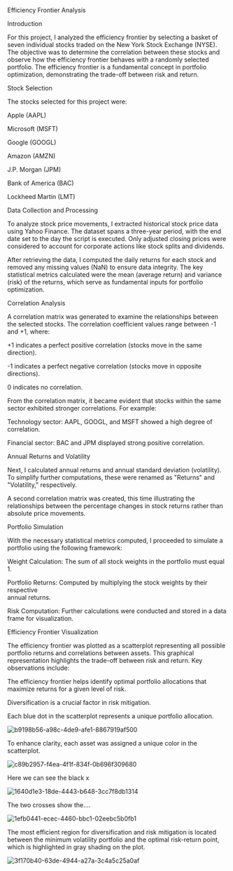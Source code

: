 Efficiency Frontier Analysis


Introduction

For this project, I analyzed the efficiency frontier by selecting a basket of seven individual stocks traded on the New York Stock Exchange (NYSE). The objective was to determine the correlation between these stocks and observe how the efficiency frontier behaves with a randomly selected portfolio. The efficiency frontier is a fundamental concept in portfolio optimization, demonstrating the trade-off between risk and return.


Stock Selection

The stocks selected for this project were:

Apple (AAPL)

Microsoft (MSFT)

Google (GOOGL)

Amazon (AMZN)

J.P. Morgan (JPM)

Bank of America (BAC)

Lockheed Martin (LMT)


Data Collection and Processing

To analyze stock price movements, I extracted historical stock price data using Yahoo Finance. The dataset spans a three-year period, with the end date set to the day the script is executed. Only adjusted closing prices were considered to account for corporate actions like stock splits and dividends.

After retrieving the data, I computed the daily returns for each stock and removed any missing values (NaN) to ensure data integrity. The key statistical metrics calculated were the mean (average return) and variance (risk) of the returns, which serve as fundamental inputs for portfolio optimization.


Correlation Analysis

A correlation matrix was generated to examine the relationships between the selected stocks. The correlation coefficient values range between -1 and +1, where:

+1 indicates a perfect positive correlation (stocks move in the same direction).

-1 indicates a perfect negative correlation (stocks move in opposite directions).

0 indicates no correlation.

From the correlation matrix, it became evident that stocks within the same sector exhibited stronger correlations. For example:

  Technology sector: AAPL, GOOGL, and MSFT showed a high degree of correlation.

  Financial sector: BAC and JPM displayed strong positive correlation.



Annual Returns and Volatility

Next, I calculated annual returns and annual standard deviation (volatility). To simplify further computations, these were renamed as "Returns" and "Volatility," respectively.

A second correlation matrix was created, this time illustrating the relationships between the percentage changes in stock returns rather than absolute price movements.


Portfolio Simulation

With the necessary statistical metrics computed, I proceeded to simulate a portfolio using the following framework:

  Weight Calculation: The sum of all stock weights in the portfolio must equal 1.

  Portfolio Returns: Computed by multiplying the stock weights by their respective       
  annual returns.

  Risk Computation: Further calculations were conducted and stored in a data frame for 
  visualization.


Efficiency Frontier Visualization

The efficiency frontier was plotted as a scatterplot representing all possible portfolio returns and correlations between assets. This graphical representation highlights the trade-off between risk and return. Key observations include:

The efficiency frontier helps identify optimal portfolio allocations that maximize returns for a given level of risk.

Diversification is a crucial factor in risk mitigation.

Each blue dot in the scatterplot represents a unique portfolio allocation.

![b9198b56-a98c-4de9-afe1-8867919af500](https://github.com/user-attachments/assets/2b86846d-ead2-4135-9dab-774a036b2f8c)

To enhance clarity, each asset was assigned a unique color in the scatterplot. 

![c89b2957-f4ea-4f1f-834f-0b696f309680](https://github.com/user-attachments/assets/3b910121-fc69-4411-9ac3-ed2ac094e3c1)

Here we can see the black x

![1640d1e3-18de-4443-b648-3cc7f8db1314](https://github.com/user-attachments/assets/7934961a-e431-469a-9d7f-4ab25f33a70b)

The two crosses show the....

![1efb0441-ecec-4460-bbc1-02eebc5b0fb1](https://github.com/user-attachments/assets/d91e30d6-212e-4146-9242-40269378e639)


The most efficient region for diversification and risk mitigation is located between the minimum volatility portfolio and the optimal risk-return point, which is highlighted in gray shading on the plot.

![3f170b40-63de-4944-a27a-3c4a5c25a0af](https://github.com/user-attachments/assets/80c6731f-15d6-4dcd-8866-f836f1fb9149)


